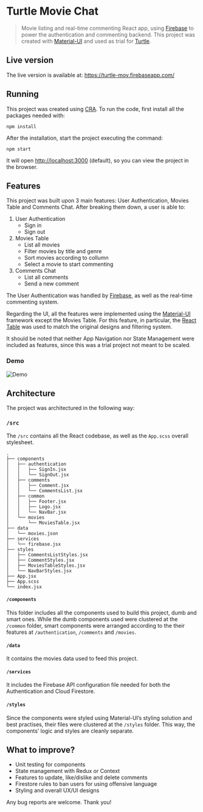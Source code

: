 # Turtle Movie Chat

> Movie listing and real-time commenting React app, using [Firebase](https://firebase.google.com/) to power the authentication and commenting backend.
> This project was created with [Material-UI](https://material-ui.com/) and used as trial for [Turtle](https://www.turtle.dev/).

## Live version

The live version is available at: <https://turtle-mov.firebaseapp.com/>

## Running

This project was created using [CRA](https://github.com/facebook/create-react-app).
To run the code, first install all the packages needed with:

`npm install`

After the installation, start the project executing the command:

`npm start`

It will open [http://localhost:3000](http://localhost:3000) (default),
so you can view the project in the browser.

## Features

This project was built upon 3 main features: User Authentication, Movies Table and Comments Chat.
After breaking them down, a user is able to:

1. User Authentication
    * Sign in
    * Sign out
2. Movies Table
    * List all movies
    * Filter movies by title and genre
    * Sort movies according to collumn
    * Select a movie to start commenting
3. Comments Chat
    * List all comments
    * Send a new comment

The User Authentication was handled by [Firebase](https://firebase.google.com/), as well as the real-time commenting system.

Regarding the UI, all the features were implemented using the [Material-UI](https://material-ui.com/) framework except the Movies Table.
For this feature, in particular, the [React Table](https://react-table.tanstack.com/) was used to match the original designs and filtering system.

It should be noted that neither App Navigation nor State Management were included as features,
since this was a trial project not meant to be scaled.

### Demo

![Demo](./demo.gif)

## Architecture

The project was architectured in the following way:

### `/src`

The `/src` contains all the React codebase, as well as the `App.scss` overall stylesheet.

```
.
├── components
│   ├── authentication
│   │   ├── SignIn.jsx
│   │   └── SignOut.jsx
│   ├── comments
│   │   ├── Comment.jsx
│   │   └── CommentsList.jsx
│   ├── common
│   │   ├── Footer.jsx
│   │   ├── Logo.jsx
│   │   └── NavBar.jsx
│   └── movies
│       └── MoviesTable.jsx
├── data
│   └── movies.json
├── services
│   └── firebase.jsx
├── styles
│   ├── CommentsListStyles.jsx
│   ├── CommentStyles.jsx
│   ├── MoviesTableStyles.jsx
│   └── NavBarStyles.jsx
├── App.jsx
├── App.scss
└── index.jsx

```

#### `/components`

This folder includes all the components used to build this project, dumb and smart ones.
While the dumb components used were clustered at the `/common` folder, smart components were
arranged according to the their features at `/authentication`, `/comments` and `/movies`.

#### `/data`

It contains the movies data used to feed this project. 

#### `/services`

It includes the Firebase API configuration file needed for both the Authentication and Cloud Firestore.

#### `/styles`

Since the components were styled using Material-UI’s styling solution and best practises,
their files were clustered at the `/styles` folder. This way, the components’ logic and styles
are cleanly separate.

## What to improve?

* Unit testing for components
* State management with Redux or Context
* Features to update, like/dislike and delete comments
* Firestore rules to ban users for using offensive language
* Styling and overall UX/UI designs

Any bug reports are welcome. Thank you!